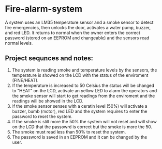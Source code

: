 # Fire-alarm-system
A system uses an LM35 temperature sensor and a smoke sensor to detect fire emergencies, then unlocks the door, activates a water pump, buzzer, and red LED. It returns to normal when the owner enters the correct password (stored on an EEPROM and changeable) and the sensors read normal levels.

## Project sequnces and notes:
1) The system is reading smoke and temperature levels by the sensors, the temperature is showed on the LCD with the status of the enviroment (FINE/HEAT).
2) If the temperature is increased to 50 Celsius the status will be changed to "HEAT" on the LCD, activate an yellow LED to alarm the operators and the smoke sensor will start to get readings from the enviroment and the readings will be showed in the LCD.
3) If the smoke sensor senses with a ceratin level (50%) will activate a buzzer, bumb (motor), red LED and the system requires to enter the password to reset the system.
4) If the smoke is still more the 50% the system will not reset and will show on the LCD that the passowrd is correct but the smoke is more the 50.
5) The smoke must read less than 50% to reset the system.
6) The password is saved in an EEPROM and it can be changed by the user.
